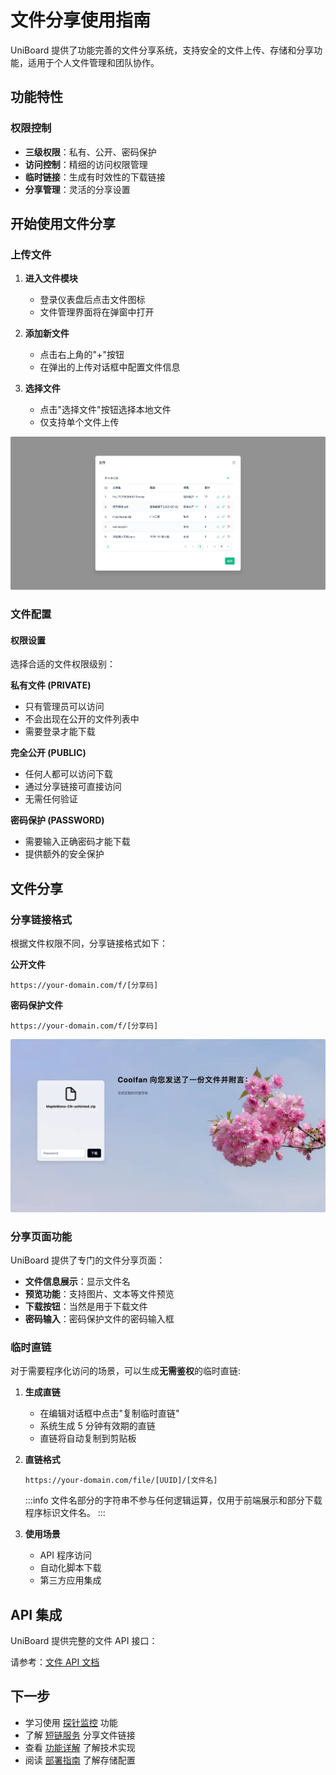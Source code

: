 # 文件分享使用指南

UniBoard 提供了功能完善的文件分享系统，支持安全的文件上传、存储和分享功能，适用于个人文件管理和团队协作。

## 功能特性

### 权限控制
- **三级权限**：私有、公开、密码保护
- **访问控制**：精细的访问权限管理
- **临时链接**：生成有时效性的下载链接
- **分享管理**：灵活的分享设置


## 开始使用文件分享

### 上传文件

1. **进入文件模块**
   - 登录仪表盘后点击文件图标
   - 文件管理界面将在弹窗中打开

2. **添加新文件**
   - 点击右上角的"+"按钮
   - 在弹出的上传对话框中配置文件信息

3. **选择文件**
   - 点击"选择文件"按钮选择本地文件
   - 仅支持单个文件上传

![File](/public/img/dashboard/file-record.webp)

### 文件配置

#### 权限设置
选择合适的文件权限级别：

**私有文件 (PRIVATE)**
- 只有管理员可以访问
- 不会出现在公开的文件列表中
- 需要登录才能下载

**完全公开 (PUBLIC)**
- 任何人都可以访问下载
- 通过分享链接可直接访问
- 无需任何验证

**密码保护 (PASSWORD)**
- 需要输入正确密码才能下载
- 提供额外的安全保护

## 文件分享

### 分享链接格式

根据文件权限不同，分享链接格式如下：

**公开文件**
```
https://your-domain.com/f/[分享码]
```

**密码保护文件**
```
https://your-domain.com/f/[分享码]
```

![FileShare](/public/img/FileSharePage.webp)

### 分享页面功能

UniBoard 提供了专门的文件分享页面：
- **文件信息展示**：显示文件名
- **预览功能**：支持图片、文本等文件预览
- **下载按钮**：当然是用于下载文件
- **密码输入**：密码保护文件的密码输入框

### 临时直链

对于需要程序化访问的场景，可以生成**无需鉴权**的临时直链:

1. **生成直链**
   - 在编辑对话框中点击"复制临时直链"
   - 系统生成 5 分钟有效期的直链
   - 直链将自动复制到剪贴板

2. **直链格式**
   ```
   https://your-domain.com/file/[UUID]/[文件名]
   ```

   :::info
   文件名部分的字符串不参与任何逻辑运算，仅用于前端展示和部分下载程序标识文件名。
   :::

3. **使用场景**
   - API 程序访问
   - 自动化脚本下载
   - 第三方应用集成

## API 集成

UniBoard 提供完整的文件 API 接口：

请参考：[文件 API 文档](/api/file)

## 下一步

- 学习使用 [探针监控](/guide/probe) 功能
- 了解 [短链服务](/guide/shorturl) 分享文件链接
- 查看 [功能详解](/features/file-system) 了解技术实现
- 阅读 [部署指南](/deployment/) 了解存储配置

